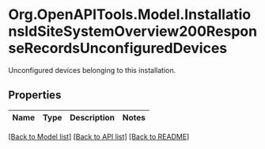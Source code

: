 # Org.OpenAPITools.Model.InstallationsIdSiteSystemOverview200ResponseRecordsUnconfiguredDevices
Unconfigured devices belonging to this installation.

## Properties

Name | Type | Description | Notes
------------ | ------------- | ------------- | -------------

[[Back to Model list]](../../README.md#documentation-for-models) [[Back to API list]](../../README.md#documentation-for-api-endpoints) [[Back to README]](../../README.md)

